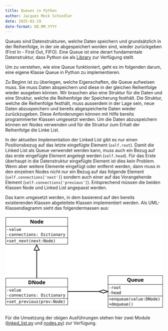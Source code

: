 ```yaml
---
title: Queues in Python
author: Jacques Mock Schindler
date: 2025-02-19
date-format: DD.MM.YYYY
---
```


Queues sind Datenstrukturen, welche Daten speichern und grundsätzlich in der
Reihenfolge, in der sie abgespeichert worden sind, wieder zurückgeben (First In
\- First Out, FIFO). Eine Queue ist eine derart fundamentale Datenstruktur, dass
Python sie als [Library](https://docs.python.org/3/library/queue.html) zur
Verfügung stellt.

Um zu verstehen, wie eine Queue funktioniert, geht es im folgenden darum, eine
eigene Klasse Queue in Python zu implementieren. 

Zu Beginn ist zu überlegen, welche Eigenschaften, die Queue aufweisen muss. Sie
muss Daten abspeichern und diese in der gleichen Reihenfolge wieder ausgeben
können. Wir brauchen also eine Struktur für die Daten und eine Struktur, welche
die Reihenfolge der Speicherung festhält. Die Struktur, welche die Reihenfolge
festhält, muss ausserdem in der Lage sein, neue Daten abzuspeichern und bereits
abgespeicherte Daten wieder zurückzugeben. Diese Anforderungen können mit Hilfe
bereits programmierter Klassen umgesetzt werden. Um die Daten abzuspeichern
können wir Nodes verwenden und für die Struktur zum Erhalt der Reihenfolge die
Linke List.

In der aktuellen Implementation der Linked List gibt es nur einen Positionsbezug
auf das letzte eingefügte Element (`self.root`). Damit die Linked List als Queue
verwendet werden kann, muss auch ein Bezug auf das erste eingefügte Element
angelegt werden (`self.head`). Für das Erste überhaupt in die Datenstruktur
eingefügte Element ist dies kein Problem. Wenn aber weitere Elemente eingefügt
oder entfernt werden, dann muss in den einzelnen Nodes nicht nur ein Bezug auf
das folgende Element (`self.connections['next']`) sondern auch einer auf das
Vorangehende Element (`self.connections['previous']`). Entsprechend müssen die
beiden Klassen Node und Linked List angepasst werden.

Das kann umgesetzt werden, in dem basierend auf den bereits existierenden
Klassen abgeleitete Klassen implementiert werden. Als UML-Klassendiagramm sieht
das folgendermassen aus:

![](class_diagram.svg)

Für die Umsetzung der obigen Ausführungen stehen hier zwei Module
([linked_list.py](src/linked_list.py) und [nodes.py](src/nodes.py)) zur
Verfügung. 